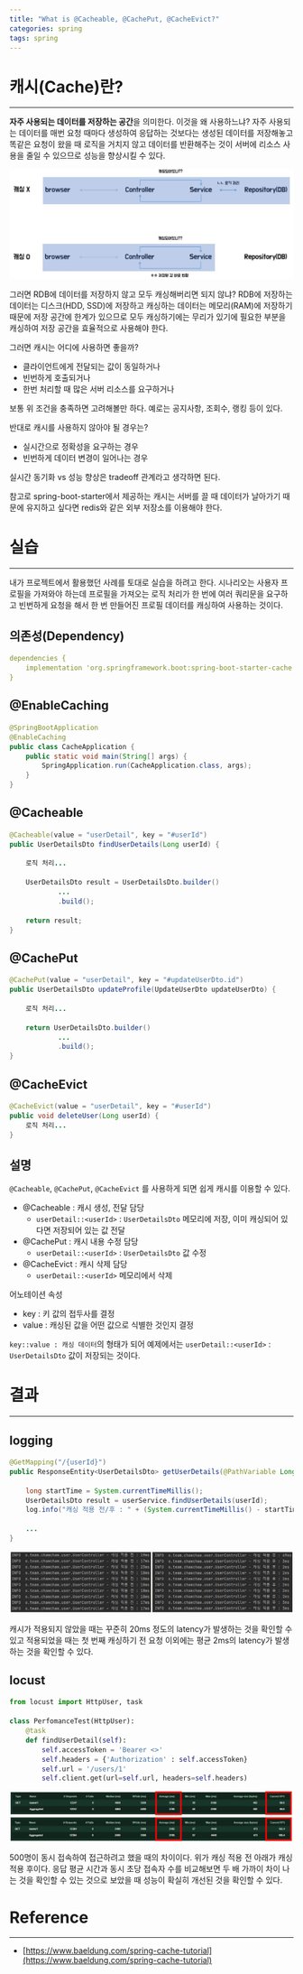 ```yaml
---
title: "What is @Cacheable, @CachePut, @CacheEvict?"
categories: spring
tags: spring
---
```


# 캐시(Cache)란?

<hr>

**자주 사용되는 데이터를 저장하는 공간**을 의미한다. 이것을 왜 사용하느냐? 자주 사용되는 데이터를 매번 요청 때마다 생성하여 응답하는 것보다는 생성된 데이터를 저장해놓고 똑같은 요청이 왔을 때 로직을 거치지 않고 데이터를 반환해주는 것이 서버에 리소스 사용을 줄일 수 있으므로 성능을 향상시킬 수 있다.

![cacheArchitecture](/assets/postImages/SpringBootCache/cacheArchitecture.JPG)

그러면 RDB에 데이터를 저장하지 않고 모두 캐싱해버리면 되지 않냐? RDB에 저장하는 데이터는 디스크(HDD, SSD)에 저장하고 캐싱하는 데이터는 메모리(RAM)에 저장하기 때문에 저장 공간에 한계가 있으므로 모두 캐싱하기에는 무리가 있기에 필요한 부분을 캐싱하여 저장 공간을 효율적으로 사용해야 한다.

그러면 캐시는 어디에 사용하면 좋을까?

- 클라이언트에게 전달되는 값이 동일하거나
- 빈번하게 호출되거나
- 한번 처리할 때 많은 서버 리소스를 요구하거나

보통 위 조건을 충족하면 고려해볼만 하다. 예로는 공지사항, 조회수, 랭킹 등이 있다.

반대로 캐시를 사용하지 않아야 될 경우는?

- 실시간으로 정확성을 요구하는 경우
- 빈번하게 데이터 변경이 일어나는 경우

실시간 동기화 vs 성능 향상은 tradeoff 관계라고 생각하면 된다.

참고로 spring-boot-starter에서 제공하는 캐시는 서버를 끌 때 데이터가 날아가기 때문에 유지하고 싶다면 redis와 같은 외부 저장소를 이용해야 한다.

# 실습

<hr>

내가 프로젝트에서 활용했던 사례를 토대로 실습을 하려고 한다. 시나리오는 사용자 프로필을 가져와야 하는데 프로필을 가져오는 로직 처리가 한 번에 여러 쿼리문을 요구하고 빈번하게 요청을 해서 한 번 만들어진 프로필 데이터를 캐싱하여 사용하는 것이다.

## 의존성(Dependency)

``` yml
dependencies {
    implementation 'org.springframework.boot:spring-boot-starter-cache'
}
```

## @EnableCaching

``` java
@SpringBootApplication
@EnableCaching
public class CacheApplication {
    public static void main(String[] args) {
        SpringApplication.run(CacheApplication.class, args);
    }
}
```

## @Cacheable

``` java
@Cacheable(value = "userDetail", key = "#userId")
public UserDetailsDto findUserDetails(Long userId) {

    로직 처리...

    UserDetailsDto result = UserDetailsDto.builder()
            ...
            .build();

    return result;
}
```

## @CachePut

``` java
@CachePut(value = "userDetail", key = "#updateUserDto.id")
public UserDetailsDto updateProfile(UpdateUserDto updateUserDto) {

    로직 처리...

    return UserDetailsDto.builder()
            ...
            .build();
}
```

## @CacheEvict

``` java
@CacheEvict(value = "userDetail", key = "#userId")
public void deleteUser(Long userId) {
    로직 처리...
}
```

## 설명

`@Cacheable`, `@CachePut`, `@CacheEvict` 를 사용하게 되면 쉽게 캐시를 이용할 수 있다.

- @Cacheable : 캐시 생성, 전달 담당
  - `userDetail::<userId>` : `UserDetailsDto` 메모리에 저장, 이미 캐싱되어 있다면 저장되어 있는 값 전달
- @CachePut : 캐시 내용 수정 담당
  - `userDetail::<userId>` : `UserDetailsDto` 값 수정
- @CacheEvict : 캐시 삭제 담당
  - `userDetail::<userId>` 메모리에서 삭제

어노테이션 속성

- key : 키 값의 접두사를 결정
- value : 캐싱된 값을 어떤 값으로 식별한 것인지 결정

`key::value : 캐싱 데이터`의 형태가 되어 예제에서는 `userDetail::<userId>` : `UserDetailsDto` 값이 저장되는 것이다.

# 결과

<hr>

## logging

``` java
@GetMapping("/{userId}")
public ResponseEntity<UserDetailsDto> getUserDetails(@PathVariable Long userId) {

    long startTime = System.currentTimeMillis();
    UserDetailsDto result = userService.findUserDetails(userId);
    log.info("캐싱 적용 전/후 : " + (System.currentTimeMillis() - startTime) + "ms");

    ...
}
```

![cacheBeforeAfter](/assets/postImages/SpringBootCache/cacheBeforeAfter.JPG)

캐시가 적용되지 않았을 때는 꾸준히 20ms 정도의 latency가 발생하는 것을 확인할 수 있고 적용되었을 때는 첫 번째 캐싱하기 전 요청 이외에는 평균 2ms의 latency가 발생하는 것을 확인할 수 있다.

## locust

``` python
from locust import HttpUser, task

class PerfomanceTest(HttpUser):
    @task
    def findUserDetail(self):
        self.accessToken = 'Bearer <>'
        self.headers = {'Authorization' : self.accessToken}
        self.url = '/users/1'
        self.client.get(url=self.url, headers=self.headers)
```

![cacheBeforeAfter2](/assets/postImages/SpringBootCache/cacheBeforeAfter2.JPG)

500명이 동시 접속하여 접근하려고 했을 때의 차이이다. 위가 캐싱 적용 전 아래가 캐싱 적용 후이다. 응답 평균 시간과 동시 초당 접속자 수를 비교해보면 두 배 가까이 차이 나는 것을 확인할 수 있는 것으로 보았을 때 성능이 확실히 개선된 것을 확인할 수 있다.

# Reference

<hr>

- [https://www.baeldung.com/spring-cache-tutorial](https://www.baeldung.com/spring-cache-tutorial)
